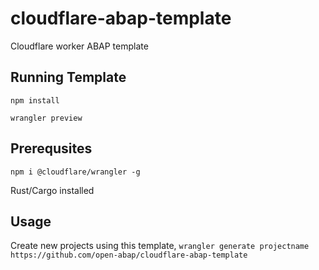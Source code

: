 # cloudflare-abap-template
Cloudflare worker ABAP template

## Running Template
`npm install`

`wrangler preview`

## Prerequsites
`npm i @cloudflare/wrangler -g`

Rust/Cargo installed

## Usage
Create new projects using this template,
`wrangler generate projectname https://github.com/open-abap/cloudflare-abap-template`
